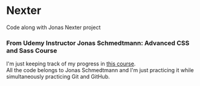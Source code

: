 # Nexter

Code along with Jonas Nexter project

### From Udemy Instructor Jonas Schmedtmann: Advanced CSS and Sass Course

I'm just keeping track of my progress in [this course](https://www.udemy.com/course/advanced-css-and-sass/). <br>
All the code belongs to Jonas Schmedtmann and I'm just practicing it while simultaneously practicing Git and GitHub.
